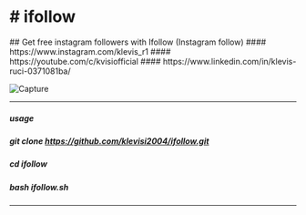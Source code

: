 <h1> # ifollow </h1>
## Get free instagram followers with Ifollow (Instagram follow)
#### https://www.instagram.com/klevis_r1
#### https://youtube.com/c/kvisiofficial
#### https://www.linkedin.com/in/klevis-ruci-0371081ba/

![Capture](https://user-images.githubusercontent.com/62477193/98180560-1dc3e700-1ef9-11eb-8f32-0c0a7e9d7ede.png)
____________________________________________________
##### usage
##### git clone https://github.com/klevisi2004/ifollow.git
##### cd ifollow
##### bash ifollow.sh
____________________________________________________
